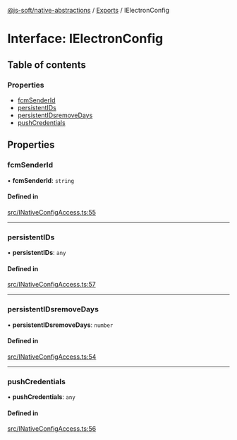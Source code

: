 [@js-soft/native-abstractions](../README.md) / [Exports](../modules.md) / IElectronConfig

# Interface: IElectronConfig

## Table of contents

### Properties

- [fcmSenderId](IElectronConfig.md#fcmsenderid)
- [persistentIDs](IElectronConfig.md#persistentids)
- [persistentIDsremoveDays](IElectronConfig.md#persistentidsremovedays)
- [pushCredentials](IElectronConfig.md#pushcredentials)

## Properties

### fcmSenderId

• **fcmSenderId**: `string`

#### Defined in

[src/INativeConfigAccess.ts:55](https://github.com/js-soft/ts-native-access/blob/93dbc36/packages/abstractions/src/INativeConfigAccess.ts#L55)

___

### persistentIDs

• **persistentIDs**: `any`

#### Defined in

[src/INativeConfigAccess.ts:57](https://github.com/js-soft/ts-native-access/blob/93dbc36/packages/abstractions/src/INativeConfigAccess.ts#L57)

___

### persistentIDsremoveDays

• **persistentIDsremoveDays**: `number`

#### Defined in

[src/INativeConfigAccess.ts:54](https://github.com/js-soft/ts-native-access/blob/93dbc36/packages/abstractions/src/INativeConfigAccess.ts#L54)

___

### pushCredentials

• **pushCredentials**: `any`

#### Defined in

[src/INativeConfigAccess.ts:56](https://github.com/js-soft/ts-native-access/blob/93dbc36/packages/abstractions/src/INativeConfigAccess.ts#L56)
